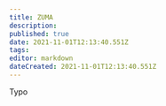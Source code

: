 ```yaml
---
title: ZUMA
description: 
published: true
date: 2021-11-01T12:13:40.551Z
tags: 
editor: markdown
dateCreated: 2021-11-01T12:13:40.551Z
---
```


Typo